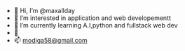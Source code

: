- 👋 Hi, I’m @maxallday
- 👀 I’m interested in application and web developementt
- 🌱 I’m currently learning A.I,python and fullstack web dev
- 💞
- 📫 modiga58@gmail.com

<!---
maxallday/maxallday is a ✨ special ✨ repository because its `README.md` (this file) appears on your GitHub profile.
You can click the Preview link to take a look at your changes.
--->
